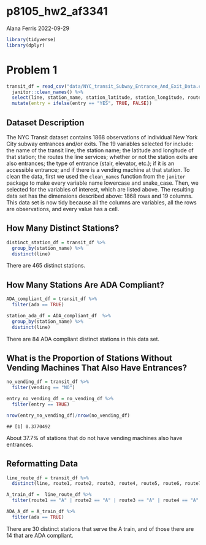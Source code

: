 p8105_hw2_af3341
================
Alana Ferris
2022-09-29

``` r
library(tidyverse)
library(dplyr)
```

# Problem 1

``` r
transit_df = read_csv("data/NYC_transit_Subway_Entrance_And_Exit_Data.csv") %>%
  janitor::clean_names() %>% 
  select(line, station_name, station_latitude, station_longitude, route1:route11, entry, vending, entrance_type, ada) %>% 
  mutate(entry = ifelse(entry == "YES", TRUE, FALSE))
```

## Dataset Description

The NYC Transit dataset contains 1868 observations of individual New
York City subway entrances and/or exits. The 19 variables selected for
include: the name of the transit line; the station name; the latitude
and longitude of that station; the routes the line services; whether or
not the station exits are also entrances; the type of entrance (stair,
elevator, etc.); if it is an accessible entrance; and if there is a
vending machine at that station. To clean the data, first we used the
`clean_names` function from the `janitor` package to make every variable
name lowercase and snake_case. Then, we selected for the variables of
interest, which are listed above. The resulting data set has the
dimensions described above: 1868 rows and 19 columns. This data set is
now tidy because all the columns are variables, all the rows are
observations, and every value has a cell.

## How Many Distinct Stations?

``` r
distinct_station_df = transit_df %>%
  group_by(station_name) %>%
  distinct(line)
```

There are 465 distinct stations.

## How Many Stations Are ADA Compliant?

``` r
ADA_compliant_df = transit_df %>%
  filter(ada == TRUE)

station_ada_df = ADA_compliant_df  %>%
  group_by(station_name) %>%
  distinct(line)
```

There are 84 ADA compliant distinct stations in this data set.

## What is the Proportion of Stations Without Vending Machines That Also Have Entrances?

``` r
no_vending_df = transit_df %>%
  filter(vending == "NO") 

entry_no_vending_df = no_vending_df %>%
  filter(entry == TRUE)

nrow(entry_no_vending_df)/nrow(no_vending_df)
```

    ## [1] 0.3770492

About 37.7% of stations that do not have vending machines also have
entrances.

## Reformatting Data

``` r
line_route_df = transit_df %>% 
  distinct(line, route1, route2, route3, route4, route5, route6, route7, route8, route9, route10, route11, .keep_all = TRUE)

A_train_df =  line_route_df %>%
  filter(route1 == "A" | route2 == "A" | route3 == "A" | route4 == "A" | route5 == "A" | route6 == "A" | route7 == "A" | route8 == "A" | route9 == "A" | route10 == "A" | route11 == "A")

ADA_A_df = A_train_df %>%
  filter(ada == TRUE)
```

There are 30 distinct stations that serve the A train, and of those
there are 14 that are ADA compliant.
